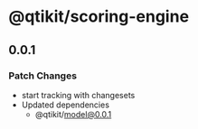 # @qtikit/scoring-engine

## 0.0.1
### Patch Changes

- start tracking with changesets
- Updated dependencies
  - @qtikit/model@0.0.1
